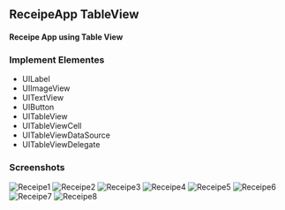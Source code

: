 ## ReceipeApp TableView
#### Receipe App using Table View 
### Implement Elementes
* UILabel
* UIImageView
* UITextView
* UIButton
* UITableView
* UITableViewCell
* UITableViewDataSource
* UITableViewDelegate

### Screenshots
![Receipe1](https://user-images.githubusercontent.com/59638518/123950233-150cad80-d9c1-11eb-9af3-5e7ef0fdc347.png)
![Receipe2](https://user-images.githubusercontent.com/59638518/123950240-176f0780-d9c1-11eb-83b7-a4a32fa95063.png)
![Receipe3](https://user-images.githubusercontent.com/59638518/123950247-1b028e80-d9c1-11eb-807c-7d1d9c6a6cb0.png)
![Receipe4](https://user-images.githubusercontent.com/59638518/123950255-1e961580-d9c1-11eb-95ed-6f0bc2934876.png)
![Receipe5](https://user-images.githubusercontent.com/59638518/123950265-205fd900-d9c1-11eb-9d76-3c8d05a6df57.png)
![Receipe6](https://user-images.githubusercontent.com/59638518/123950278-22c23300-d9c1-11eb-9e87-c1186c642f3e.png)
![Receipe7](https://user-images.githubusercontent.com/59638518/123950295-25bd2380-d9c1-11eb-8668-16b5f5719bed.png)
![Receipe8](https://user-images.githubusercontent.com/59638518/123950313-2bb30480-d9c1-11eb-9afd-e29ecf325c1d.png)

